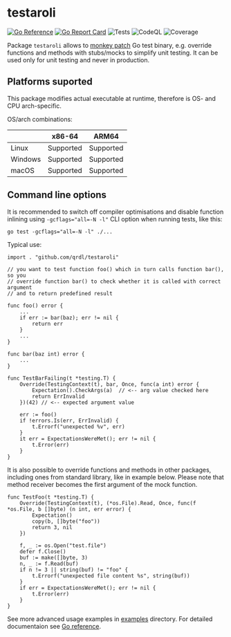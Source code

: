 # testaroli

[![Go Reference](https://pkg.go.dev/badge/github.com/qrdl/testaroli.svg)](https://pkg.go.dev/github.com/qrdl/testaroli)
[![Go Report Card](https://goreportcard.com/badge/github.com/qrdl/testaroli)](https://goreportcard.com/report/github.com/qrdl/testaroli)
![Tests](https://github.com/qrdl/testaroli/actions/workflows/go.yml/badge.svg)
![CodeQL](https://github.com/qrdl/testaroli/workflows/CodeQL/badge.svg)
![Coverage](https://gist.githubusercontent.com/qrdl/5bfca1854a183da5294ad00cb41ace31/raw/coverage.svg)

Package `testaroli` allows to [monkey patch](https://en.wikipedia.org/wiki/Monkey_patch) Go test binary, e.g. override functions and methods with stubs/mocks to simplify unit testing.
It can be used only for unit testing and never in production.

## Platforms suported

This package modifies actual executable at runtime, therefore is OS- and CPU arch-specific.

OS/arch combinations:

|         | x86-64    | ARM64     |
|---------|-----------|-----------|
| Linux   | Supported | Supported |
| Windows | Supported | Supported |
| macOS   | Supported | Supported |

## Command line options

It is recommended to switch off compiler optimisations and disable function inlining using `-gcflags="all=-N -l"` CLI option when running tests, like this:

`go test -gcflags="all=-N -l" ./...`

Typical use:
```
import . "github.com/qrdl/testaroli"

// you want to test function foo() which in turn calls function bar(), so you
// override function bar() to check whether it is called with correct argument
// and to return predefined result

func foo() error {
    ...
    if err := bar(baz); err != nil {
        return err
    }
    ...
}

func bar(baz int) error {
    ...
}

func TestBarFailing(t *testing.T) {
    Override(TestingContext(t), bar, Once, func(a int) error {
        Expectation().CheckArgs(a)  // <-- arg value checked here
        return ErrInvalid
    })(42) // <-- expected argument value

    err := foo()
    if !errors.Is(err, ErrInvalid) {
        t.Errorf("unexpected %v", err)
    }
    it err = ExpectationsWereMet(); err != nil {
        t.Error(err)
    }
}
```

It is also possible to override functions and methods in other packages, including ones
from standard library, like in example below. Please note that method receiver becomes the
first argument of the mock function.

```
func TestFoo(t *testing.T) {
    Override(TestingContext(t), (*os.File).Read, Once, func(f *os.File, b []byte) (n int, err error) {
        Expectation()
        copy(b, []byte("foo"))
        return 3, nil
    })

    f, _ := os.Open("test.file")
    defer f.Close()
    buf := make([]byte, 3)
    n, _ := f.Read(buf)
    if n != 3 || string(buf) != "foo" {
        t.Errorf("unexpected file content %s", string(buf))
    }
    if err = ExpectationsWereMet(); err != nil {
        t.Error(err)
    }
}
```

See more advanced usage examples in [examples](../examples) directory. For detailed documentaion see [Go reference](https://pkg.go.dev/github.com/qrdl/testaroli).
